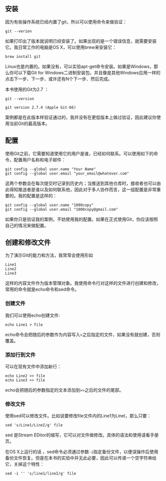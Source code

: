 ## 安装

因为有些操作系统已经内置了git，所以可以使用命令来做验证：

    git --verion 

如果打印出了版本就说明已经安装了。如果出现的是一个错误信息，就需要安装它。我日常工作的电脑是OS X，可以使用brew来安装它：

    brew install git 

Linux也是内置的。如果没有，可以实验apt-get命令安装。如果是Windows，那么你可以下载Git for Windows二进制安装包，并且像是其他Windows应用一样的点击下一步、下一步、或许还有N个下一步、然后完成。

本书使用的Git为2.7 ：

    git --version
    
    git version 2.7.4 (Apple Git-66)

案例都是在此版本样验证通过的，我并没有在更低版本上做过验证，因此建议你使用当前Git的最高版本。

## 配置

使用Git之前，它需要知道使用它的用户是谁，已经如何联系。可以使用如下的命令，配置用户名称和电子邮件：

    git config --global user.name "Your Name"
    git config --global user.email "your_email@whatever.com"

这两个参数会在每次提交时记录到历史内；当推送到其他仓库时，接收者也可以由此得知推送者是谁以及如何联系他，因此对于多人协作而言，这一组配置是非常重要的。我的配置是这样的：

    git config --global user.name "1000copy"
    git config --global user.email "1000copy@gmail.com"

如果你只是验证我的案例，不妨使用我的配置。如果在正式使用Git，你应该按照自己的情况来做配置。

## 创建和修改文件

为了演示Git的能力和方法，我常常会使用形如

    Line1
    Line2
    Line3

这样的内容文件作为版本管理对象。我使用命令行对这样的文件进行创建和修改，常用的命令就是echo命令和sed命令。

### 创建文件


我们可以使用echo创建文件:

    echo Line1 > file

echo命令会把随后的参数作为内容写入`>`之后指定的文件，如果没有就创建，否则覆盖。

### 添加行到文件

可以在现有文件中添加新行：

    echo Line2 >> file
    echo Line3 >> file

echo会把随后的参数指定的文本添加到`>>`之后的文件的尾部。

### 修改文件

使用sed可以修改文件。比如说要修改file文件内的Line1为LineI，那么只要：

    sed 's/Line1/LineI/g' file

sed 是Stream EDitor的缩写，它可以对文件做修改。具体的语法和使用请看手册页。

在OS X上运行的话 ，sed命令必须通过参数`-i`指定备份文件，以便误操作后使用备份文件恢复。但是在本书的实验中并无此必要，因此可以传递一个空字符串给它，关掉这个特性：

    sed -i '' 's/line1/lineI/g' file

